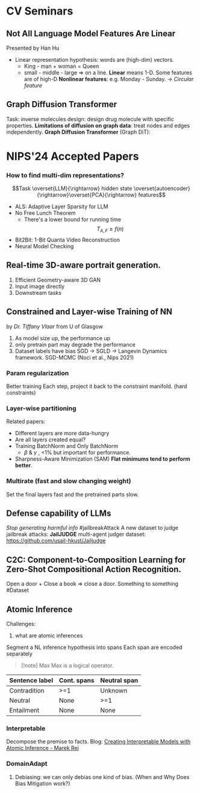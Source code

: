 # CV Seminars
## Not All Language Model Features Are Linear
Presented by Han Hu

* Linear representation hypothesis: words are (high-dim) vectors.
	* King - man + woman = Queen
	* small - middle - large => on a line.
**Linear** means 1-D. Some features are of high-D
**Nonlinear features**: e.g. Monday - Sunday. -> *Circular feature*

## Graph Diffusion Transformer
Task: inverse molecules design: design drug molecule with specific properties.
**Limitations of diffusion on graph data**: treat nodes and edges independently.
**Graph Diffusion Transformer** (Graph DiT): 

# NIPS'24 Accepted Papers
### How to find multi-dim representations?
$$Task \overset{LLM}{\rightarrow} hidden state \overset{autoencoder}{\rightarrow}\overset{PCA}{\rightarrow} features$$

* ALS: Adaptive Layer Sparsity for LLM
* No Free Lunch Theorem
	* There's a lower bound for running time $$T_{A, F} \geq f(n)$$
* Bit2Bit: 1-Bit Quanta Video Reconstruction 
* Neural Model Checking

## Real-time 3D-aware portrait generation.
1. Efficient Geometry-aware 3D GAN
2. Input image directly
3. Downstream tasks

## Constrained and Layer-wise Training of NN
by *Dr. Tiffany Vlaar* from U of Glasgow
1. As model size up, the performance up
2. only pretrain part may degrade the performance
3. Dataset labels have bias
SGD -> SGLD -> Langevin Dynamics framework.
SGD-MCMC (Noci et al., Nips 2021)
### Param regularization
Better training 
Each step, project it back to the constraint manifold. (hard constraints)

### Layer-wise partitioning
Related papers:
* Different layers are more data-hungry
* Are all layers created equal?
* Training BatchNorm and Only BatchNorm
	* $\beta$ & $\gamma$ , <1% but important for performance.
* Sharpness-Aware Minimization (SAM)
**Flat minimums tend to perform better**.

### Multirate (fast and slow changing weight)
Set the final layers fast and the pretrained parts slow.


## Defense capability of LLMs
*Stop generating harmful info* #jailbreakAttack 
A new dataset to judge jailbreak attacks: **JailJUDGE**
multi-agent judger
dataset: https://github.com/usail-hkust/Jailjudge

## C2C: Component-to-Composition Learning for Zero-Shot Compositional Action Recognition.
Open a door + Close a book => close a door.
Something to something #Dataset 

## Atomic Inference
Challenges:
1. what are atomic inferences

Segment a NL inference hypothesis into spans
Each span are encoded separately 
> [!note] Max
> Max is a logical operator.

| Sentence label | Cont. spans | Neutral span |
| -------------- | ----------- | ------------ |
| Contradition   | >=1         | Unknown      |
| Neutral        | None        | >=1          |
| Entailment     | None        | None         |
### Interpretable
Decompose the premise to facts.
Blog: [Creating Interpretable Models with Atomic Inference - Marek Rei](https://www.marekrei.com/blog/creating-interpretable-models-with-atomic-inference/)

### DomainAdapt
1. Debiasing: we can only debias one kind of bias. (When and Why Does Bias Mitigation work?)